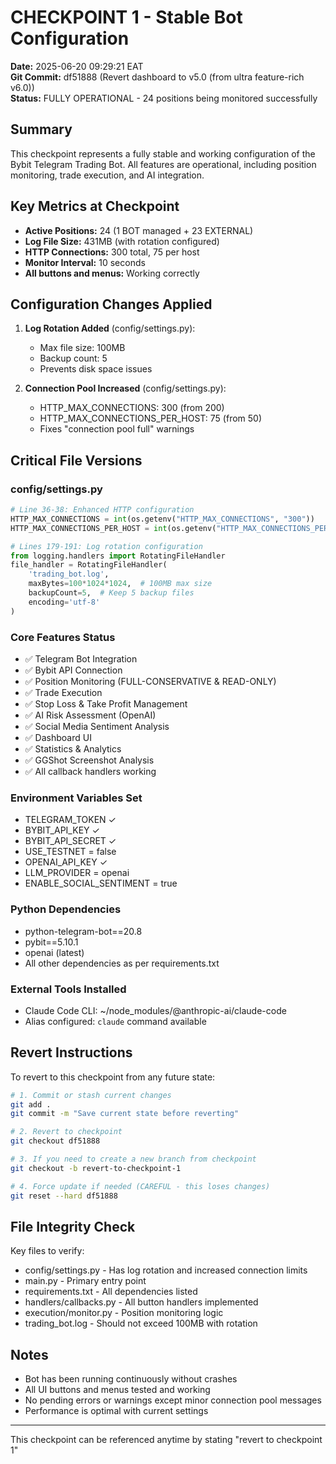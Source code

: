 # CHECKPOINT 1 - Stable Bot Configuration
**Date:** 2025-06-20 09:29:21 EAT  
**Git Commit:** df51888 (Revert dashboard to v5.0 (from ultra feature-rich v6.0))  
**Status:** FULLY OPERATIONAL - 24 positions being monitored successfully

## Summary
This checkpoint represents a fully stable and working configuration of the Bybit Telegram Trading Bot. All features are operational, including position monitoring, trade execution, and AI integration.

## Key Metrics at Checkpoint
- **Active Positions:** 24 (1 BOT managed + 23 EXTERNAL)
- **Log File Size:** 431MB (with rotation configured)
- **HTTP Connections:** 300 total, 75 per host
- **Monitor Interval:** 10 seconds
- **All buttons and menus:** Working correctly

## Configuration Changes Applied
1. **Log Rotation Added** (config/settings.py):
   - Max file size: 100MB
   - Backup count: 5
   - Prevents disk space issues

2. **Connection Pool Increased** (config/settings.py):
   - HTTP_MAX_CONNECTIONS: 300 (from 200)
   - HTTP_MAX_CONNECTIONS_PER_HOST: 75 (from 50)
   - Fixes "connection pool full" warnings

## Critical File Versions

### config/settings.py
```python
# Line 36-38: Enhanced HTTP configuration
HTTP_MAX_CONNECTIONS = int(os.getenv("HTTP_MAX_CONNECTIONS", "300"))
HTTP_MAX_CONNECTIONS_PER_HOST = int(os.getenv("HTTP_MAX_CONNECTIONS_PER_HOST", "75"))

# Lines 179-191: Log rotation configuration
from logging.handlers import RotatingFileHandler
file_handler = RotatingFileHandler(
    'trading_bot.log', 
    maxBytes=100*1024*1024,  # 100MB max size
    backupCount=5,  # Keep 5 backup files
    encoding='utf-8'
)
```

### Core Features Status
- ✅ Telegram Bot Integration
- ✅ Bybit API Connection
- ✅ Position Monitoring (FULL-CONSERVATIVE & READ-ONLY)
- ✅ Trade Execution
- ✅ Stop Loss & Take Profit Management
- ✅ AI Risk Assessment (OpenAI)
- ✅ Social Media Sentiment Analysis
- ✅ Dashboard UI
- ✅ Statistics & Analytics
- ✅ GGShot Screenshot Analysis
- ✅ All callback handlers working

### Environment Variables Set
- TELEGRAM_TOKEN ✓
- BYBIT_API_KEY ✓
- BYBIT_API_SECRET ✓
- USE_TESTNET = false
- OPENAI_API_KEY ✓
- LLM_PROVIDER = openai
- ENABLE_SOCIAL_SENTIMENT = true

### Python Dependencies
- python-telegram-bot==20.8
- pybit==5.10.1
- openai (latest)
- All other dependencies as per requirements.txt

### External Tools Installed
- Claude Code CLI: ~/node_modules/@anthropic-ai/claude-code
- Alias configured: `claude` command available

## Revert Instructions
To revert to this checkpoint from any future state:

```bash
# 1. Commit or stash current changes
git add .
git commit -m "Save current state before reverting"

# 2. Revert to checkpoint
git checkout df51888

# 3. If you need to create a new branch from checkpoint
git checkout -b revert-to-checkpoint-1

# 4. Force update if needed (CAREFUL - this loses changes)
git reset --hard df51888
```

## File Integrity Check
Key files to verify:
- config/settings.py - Has log rotation and increased connection limits
- main.py - Primary entry point
- requirements.txt - All dependencies listed
- handlers/callbacks.py - All button handlers implemented
- execution/monitor.py - Position monitoring logic
- trading_bot.log - Should not exceed 100MB with rotation

## Notes
- Bot has been running continuously without crashes
- All UI buttons and menus tested and working
- No pending errors or warnings except minor connection pool messages
- Performance is optimal with current settings

---
This checkpoint can be referenced anytime by stating "revert to checkpoint 1"